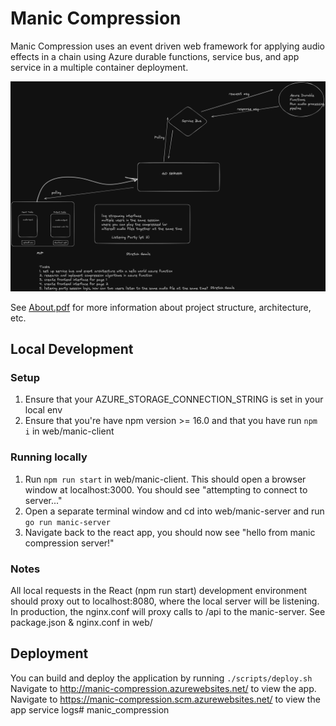 # Manic Compression
Manic Compression uses an event driven web framework for applying audio effects in a chain using Azure durable functions, service bus, and app service in a multiple container deployment.

![quick_sketch](./project_diagram.png)

See [About.pdf](./about.pdf) for more information about project structure, architecture, etc.

## Local Development
### Setup
1. Ensure that your AZURE_STORAGE_CONNECTION_STRING is set in your local env
2. Ensure that you're have npm version >= 16.0 and that you have run `npm i` in web/manic-client

### Running locally
1. Run `npm run start` in web/manic-client. This should open a browser window at localhost:3000. You should see "attempting to connect to server..."
2. Open a separate terminal window and cd into web/manic-server and run `go run manic-server`
3. Navigate back to the react app, you should now see "hello from manic compression server!"

### Notes
All local requests in the React (npm run start) development environment should proxy out to localhost:8080, where the local server will be listening. In production, the nginx.conf will proxy calls to /api to the manic-server. See package.json & nginx.conf in web/

## Deployment
You can build and deploy the application by running `./scripts/deploy.sh`
Navigate to http://manic-compression.azurewebsites.net/ to view the app.
Navigate to https://manic-compression.scm.azurewebsites.net/ to view the app service logs# manic_compression
